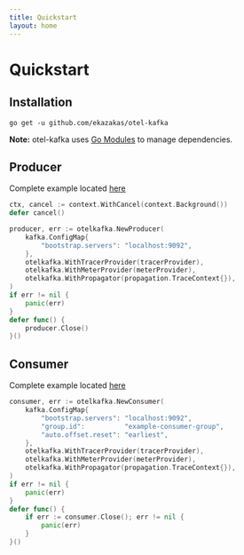 ```yaml
---
title: Quickstart
layout: home
---
```


Quickstart
===========================

## Installation

```shell
go get -u github.com/ekazakas/otel-kafka
```

**Note:** otel-kafka uses [Go Modules](https://go.dev/wiki/Modules) to manage dependencies.

## Producer

Complete example located [here](https://github.com/ekazakas/otel-kafka/examples/producer/main.go)

```go
ctx, cancel := context.WithCancel(context.Background())
defer cancel()

producer, err := otelkafka.NewProducer(
    kafka.ConfigMap{
        "bootstrap.servers": "localhost:9092",
    },
    otelkafka.WithTracerProvider(tracerProvider),
    otelkafka.WithMeterProvider(meterProvider),
    otelkafka.WithPropagator(propagation.TraceContext{}),
)
if err != nil {
    panic(err)
}
defer func() {
    producer.Close()
}()
```

## Consumer

Complete example located [here](https://github.com/ekazakas/otel-kafka/examples/consumer/main.go)

```go
consumer, err := otelkafka.NewConsumer(
    kafka.ConfigMap{
        "bootstrap.servers": "localhost:9092",
        "group.id":          "example-consumer-group",
        "auto.offset.reset": "earliest",
    },
    otelkafka.WithTracerProvider(tracerProvider),
    otelkafka.WithMeterProvider(meterProvider),
    otelkafka.WithPropagator(propagation.TraceContext{}),
)
if err != nil {
    panic(err)
}
defer func() {
    if err := consumer.Close(); err != nil {
        panic(err)
    }
}()
```